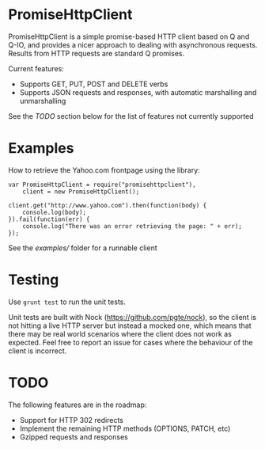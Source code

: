 PromiseHttpClient
=================
PromiseHttpClient is a simple promise-based HTTP client based on Q and Q-IO, and provides a nicer approach to dealing
with asynchronous requests. Results from HTTP requests are standard Q promises.

Current features:

- Supports GET, PUT, POST and DELETE verbs
- Supports JSON requests and responses, with automatic marshalling and unmarshalling

See the *TODO* section below for the list of features not currently supported

Examples
========
How to retrieve the Yahoo.com frontpage using the library:

```
var PromiseHttpClient = require("promisehttpclient"),
    client = new PromiseHttpClient();

client.get("http://www.yahoo.com").then(function(body) {
    console.log(body);
}).fail(function(err) {
    console.log("There was an error retrieving the page: " + err);
});
```

See the *examples/* folder for a runnable client

Testing
=======
Use ```grunt test``` to run the unit tests.

Unit tests are built with Nock (https://github.com/pgte/nock), so the client is not hitting a live HTTP server but instead
a mocked one, which means that there may be real world scenarios where the client does not work as expected. Feel free to report an issue
for cases where the behaviour of the client is incorrect.

TODO
====
The following features are in the roadmap:

- Support for HTTP 302 redirects
- Implement the remaining HTTP methods (OPTIONS, PATCH, etc)
- Gzipped requests and responses